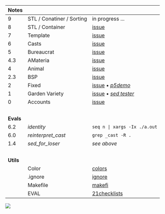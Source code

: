 Notes         |                             |   |
:------------ | :-------------------------- | - |
9             | STL / Conatiner / Sorting   | in progress ...
8             | STL / Container             | [issue](https://github.com/nuoxoxo/cpp_modules_42/issues/112)
7             | Template                    | [issue](https://github.com/nuoxoxo/cpp_modules_42/issues/103)
6             | Casts                       | [issue](https://github.com/nuoxoxo/cpp_modules_42/issues/104)
5             | Bureaucrat                  | [issue](https://github.com/nuoxoxo/cpp_modules_42/issues/69)
4.3           | AMateria                    | [issue](https://github.com/nuoxoxo/cpp_modules_42/issues/61)
4             | Animal                      | [issue](https://github.com/nuoxoxo/cpp_modules_42/issues/49)
2.3           | BSP                         | [issue](https://github.com/nuoxoxo/cpp_modules_42/issues/33)
2             | Fixed                       | [issue](https://github.com/nuoxoxo/cpp_modules_42/issues/26) • [_p5demo_](https://editor.p5js.org/nuoxoxo/sketches/WT-94Rgmm)
1             | Garden Variety              | [issue](https://github.com/nuoxoxo/cpp_modules_42/issues/25) • [_sed tester_](https://github.com/nuoxoxo/sed_for_losers.git)
0             | Accounts                    | [issue](https://github.com/nuoxoxo/cpp_modules_42/issues/56)
&nbsp;        | &nbsp;                      |
__Evals__     | &nbsp;                      |
6.2           | _identity_                  | `seq n \| xargs -Ix ./a.out`
6.0           | _reinterpret_cast_          | `grep _cast -R .`
1.4           | _sed_for_loser_             | _see above_
&nbsp;        | &nbsp;                      |
__Utils__     | &nbsp;                      |
&nbsp;        | Color                       | [colors](https://github.com/nuoxoxo/cpp_modules_42/issues/102)
&nbsp;        | .ignore                     | [ignore](https://github.com/nuoxoxo/cpp_modules_42/issues/41)
&nbsp;        | Makefile                    | [makefi](https://github.com/nuoxoxo/cpp_modules_42/issues/42)
&nbsp;        | EVAL                        | [21checklists](https://github.com/mharriso/school21-checklists)



![](https://i.imgur.com/9sktWrS.png)
